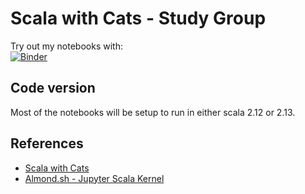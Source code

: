 Scala with Cats - Study Group
=====================================================================

Try out my notebooks with:  
[![Binder](https://mybinder.org/badge_logo.svg)](https://mybinder.org/v2/gh/mikekwright/scala-with-cats-studygroup/master)

## Code version

Most of the notebooks will be setup to run in either scala 2.12 or 2.13.  

## References

- [Scala with Cats](https://underscore.io/books/scala-with-cats/)  
- [Almond.sh - Jupyter Scala Kernel](https://almond.sh/)  

